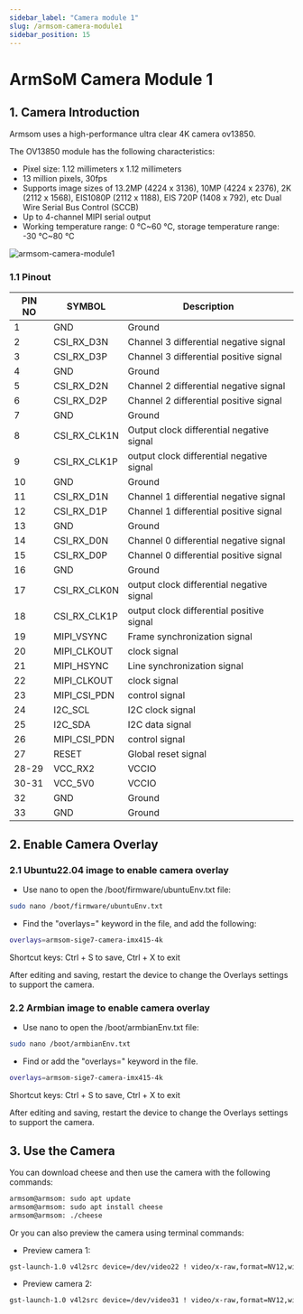 ```yaml
---
sidebar_label: "Camera module 1"
slug: /armsom-camera-module1
sidebar_position: 15
---
```

# ArmSoM  Camera Module 1

## 1. Camera Introduction

Armsom uses a high-performance ultra clear 4K camera ov13850.

The OV13850 module has the following characteristics:
* Pixel size: 1.12 millimeters x 1.12 millimeters
* 13 million pixels, 30fps
* Supports image sizes of 13.2MP (4224 x 3136), 10MP (4224 x 2376), 2K (2112 x 1568), EIS1080P (2112 x 1188), EIS 720P (1408 x 792), etc
Dual Wire Serial Bus Control (SCCB)
* Up to 4-channel MIPI serial output
* Working temperature range: 0 ℃~60 ℃, storage temperature range: -30 ℃~80 ℃

![armsom-camera-module1](/img/accessories/armsom-camera-module1.png)

### 1.1 Pinout
|PIN NO| SYMBOL| Description |
| -------- | ----------- | ----------- |
|1| GND| Ground
|2| CSI_RX_D3N| Channel 3 differential negative signal
|3| CSI_RX_D3P| Channel 3 differential positive signal
|4| GND| Ground 
|5| CSI_RX_D2N| Channel 2 differential negative signal
|6| CSI_RX_D2P| Channel 2 differential positive signal
|7| GND |Ground 
|8| CSI_RX_CLK1N| Output clock differential negative signal
|9| CSI_RX_CLK1P| output clock differential negative signal
|10| GND| Ground 
|11| CSI_RX_D1N| Channel 1 differential negative signal
|12| CSI_RX_D1P |Channel 1 differential positive signal
|13| GND| Ground 
|14| CSI_RX_D0N |Channel 0 differential negative signal 
|15| CSI_RX_D0P| Channel 0 differential positive signal
|16| GND| Ground 
|17| CSI_RX_CLK0N|output clock differential negative signal
|18| CSI_RX_CLK1P|output clock differential positive signal
|19| MIPI_VSYNC| Frame synchronization signal
|20| MIPI_CLKOUT |clock signal
|21| MIPI_HSYNC| Line synchronization signal
|22| MIPI_CLKOUT| clock signal
|23| MIPI_CSI_PDN| control signal
|24| I2C_SCL| I2C clock signal
|25| I2C_SDA| I2C data signal 
|26| MIPI_CSI_PDN| control signal 
|27| RESET| Global reset signal
|28-29| VCC_RX2 |VCCIO 
|30-31| VCC_5V0 |VCCIO 
|32| GND| Ground 
|33| GND| Ground

## 2. Enable Camera Overlay

### 2.1 Ubuntu22.04 image to enable camera overlay

- Use nano to open the /boot/firmware/ubuntuEnv.txt file:

```bash
sudo nano /boot/firmware/ubuntuEnv.txt
```

- Find the "overlays=" keyword in the file, and add the following: 

```bash
overlays=armsom-sige7-camera-imx415-4k
```

Shortcut keys: Ctrl + S to save, Ctrl + X to exit

After editing and saving, restart the device to change the Overlays settings to support the camera.

### 2.2 Armbian image to enable camera overlay

- Use nano to open the /boot/armbianEnv.txt file:

```bash 
sudo nano /boot/armbianEnv.txt
```

- Find or add the "overlays=" keyword in the file.


```bash
overlays=armsom-sige7-camera-imx415-4k 
```

Shortcut keys: Ctrl + S to save, Ctrl + X to exit  

After editing and saving, restart the device to change the Overlays settings to support the camera.

## 3. Use the Camera

You can download cheese and then use the camera with the following commands:

```bash
armsom@armsom: sudo apt update
armsom@armsom: sudo apt install cheese  
armsom@armsom: ./cheese
```

Or you can also preview the camera using terminal commands:

- Preview camera 1:

```bash
gst-launch-1.0 v4l2src device=/dev/video22 ! video/x-raw,format=NV12,width=3840,height=2160,framerate=30/1 ! videoconvert ! autovideosink
```

- Preview camera 2: 

```bash
gst-launch-1.0 v4l2src device=/dev/video31 ! video/x-raw,format=NV12,width=3840,height=2160,framerate=30/1 ! videoconvert ! autovideosink 
```

